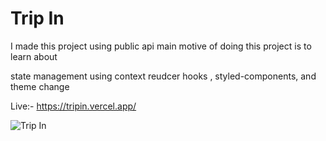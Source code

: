 # Trip In

I made this project using public api
main motive of doing this project is to learn about 

state management using context reudcer hooks , styled-components, and theme change

Live:- https://tripin.vercel.app/

![Trip In](https://github.com/lakshay-saini-au8/tripIn/blob/master/tripin.gif)